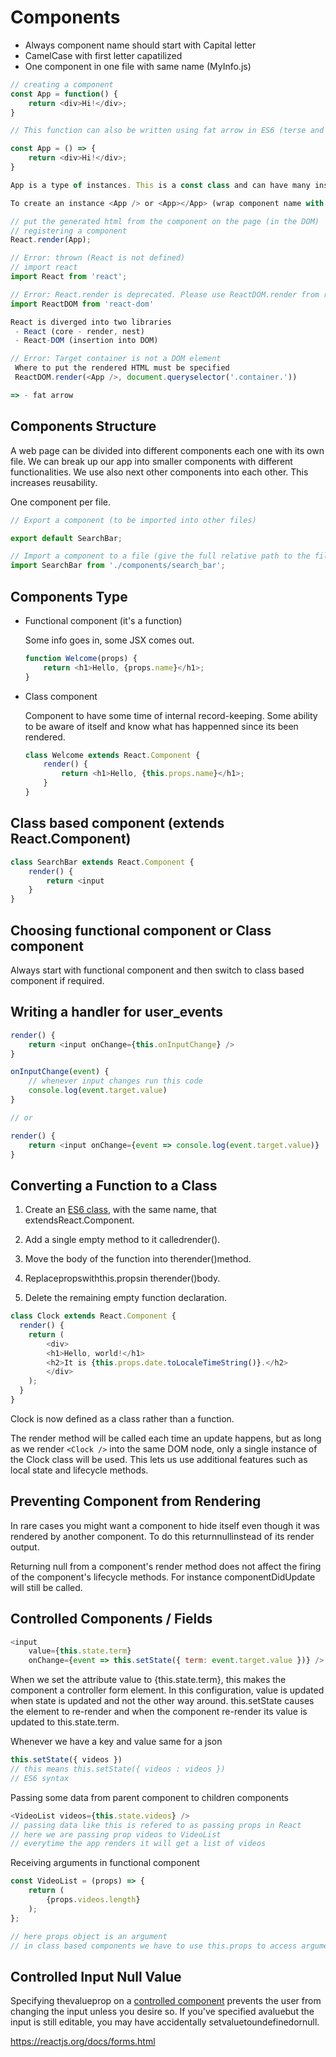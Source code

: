 # Components

- Always component name should start with Capital letter
- CamelCase with first letter capatilized
- One component in one file with same name (MyInfo.js)

```js
// creating a component
const App = function() {
    return <div>Hi!</div>;
}

// This function can also be written using fat arrow in ES6 (terse and compact representation of keyword function)

const App = () => {
    return <div>Hi!</div>;
}

App is a type of instances. This is a const class and can have many instances. This is like a factory method

To create an instance <App /> or <App></App> (wrap component name with JSX tags)

// put the generated html from the component on the page (in the DOM)
// registering a component
React.render(App);

// Error: thrown (React is not defined)
// import react
import React from 'react';

// Error: React.render is deprecated. Please use ReactDOM.render from require('react-dom') instead. Invariant Violation.
import ReactDOM from 'react-dom'

React is diverged into two libraries
 - React (core - render, nest)
 - React-DOM (insertion into DOM)

// Error: Target container is not a DOM element
 Where to put the rendered HTML must be specified
 ReactDOM.render(<App />, document.queryselector('.container.'))

=> - fat arrow
```

## Components Structure

A web page can be divided into different components each one with its own file. We can break up our app into smaller components with different functionalities. We use also next other components into each other. This increases reusability.

One component per file.

```js
// Export a component (to be imported into other files)

export default SearchBar;

// Import a component to a file (give the full relative path to the file)
import SearchBar from './components/search_bar';
```

## Components Type

- Functional component (it's a function)

    Some info goes in, some JSX comes out.

    ```js
    function Welcome(props) {
        return <h1>Hello, {props.name}</h1>;
    }
    ```

- Class component

    Component to have some time of internal record-keeping. Some ability to be aware of itself and know what has happenned since its been rendered.

    ```js
    class Welcome extends React.Component {
        render() {
            return <h1>Hello, {this.props.name}</h1>;
        }
    }
    ```

## Class based component (extends React.Component)

```js
class SearchBar extends React.Component {
    render() {
        return <input
    }
}
```

## Choosing functional component or Class component

Always start with functional component and then switch to class based component if required.

## Writing a handler for user_events

```js
render() {
    return <input onChange={this.onInputChange} />
}

onInputChange(event) {
    // whenever input changes run this code
    console.log(event.target.value)
}

// or

render() {
    return <input onChange={event => console.log(event.target.value)}
}
```

## Converting a Function to a Class

1. Create an [ES6 class](https://developer.mozilla.org/en/docs/Web/JavaScript/Reference/Classes), with the same name, that extendsReact.Component.

2. Add a single empty method to it calledrender().

3. Move the body of the function into therender()method.

4. Replacepropswiththis.propsin therender()body.

5. Delete the remaining empty function declaration.

```js
class Clock extends React.Component {
  render() {
    return (
        <div>
        <h1>Hello, world!</h1>
        <h2>It is {this.props.date.toLocaleTimeString()}.</h2>
        </div>
    );
  }
}
```

Clock is now defined as a class rather than a function.

The render method will be called each time an update happens, but as long as we render `<Clock />` into the same DOM node, only a single instance of the Clock class will be used. This lets us use additional features such as local state and lifecycle methods.

## Preventing Component from Rendering

In rare cases you might want a component to hide itself even though it was rendered by another component. To do this returnnullinstead of its render output.

Returning null from a component's render method does not affect the firing of the component's lifecycle methods. For instance componentDidUpdate will still be called.

## Controlled Components / Fields

```js
<input
    value={this.state.term}
    onChange={event => this.setState({ term: event.target.value })} />
```

When we set the attribute value to {this.state.term}, this makes the component a controller form element. In this configuration, value is updated when state is updated and not the other way around. this.setState causes the element to re-render and when the component re-render its value is updated to this.state.term.

Whenever we have a key and value same for a json

```js
this.setState({ videos })
// this means this.setState({ videos : videos })
// ES6 syntax
```

Passing some data from parent component to children components

```js
<VideoList videos={this.state.videos} />
// passing data like this is refered to as passing props in React
// here we are passing prop videos to VideoList
// everytime the app renders it will get a list of videos
```

Receiving arguments in functional component

```js
const VideoList = (props) => {
    return (
        {props.videos.length}
    );
};

// here props object is an argument
// in class based components we have to use this.props to access arguments
```

## Controlled Input Null Value

Specifying thevalueprop on a [controlled component](https://reactjs.org/docs/forms.html#controlled-components) prevents the user from changing the input unless you desire so. If you've specified avaluebut the input is still editable, you may have accidentally setvaluetoundefinedornull.

https://reactjs.org/docs/forms.html
